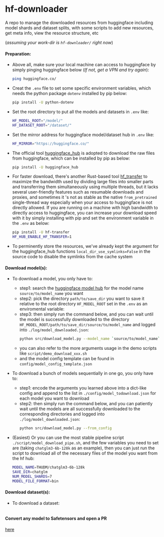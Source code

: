 # hf-downloader
A repo to manage the downloaded resources from huggingface including model shards and dataset splits, with some scripts to add new resources, get meta info, view the resource structure, etc

(*assuming your work-dir is `hf-downloader/` right now*)

#### Preparation:

* Above all, make sure your local machine can access to huggingface by simply pinging huggingface below (*If not, get a VPN and try again*):
  ```sh
  ping huggingface.co/
  ```

* Creat the `.env` file to set some specific environment variables, which needs the python package `dotenv` installed by pip below:
  ```sh
  pip install -U python-dotenv
  ```
  
* Set the root directory to put all the models and datasets in `.env` like:
  ```sh
  HF_MODEL_ROOT="/model/"
  HF_DATASET_ROOT="/dataset/"
  ```

* Set the mirror address for huggingface model/dataset hub in `.env` like:
  ```sh
  HF_MIRROR="https://huggingface.co/"
  ```

* The official tool [huggingface_hub](https://huggingface.co/docs/huggingface_hub/guides/download) is adopted to download the raw files from huggingface, which can be installed by pip as below:
  ```sh
  pip install -U huggingface_hub
  ```
* For faster download, there's another Rust-based tool [hf_transfer](https://huggingface.co/docs/huggingface_hub/v0.19.3/package_reference/environment_variables#hfhubenablehftransfer) to maximize the bandwidth used by dividing large files into smaller parts and transferring them simultaneously using multiple threads, but it lacks several user-friendly features such as resumable downloads and proxies, and sometimes it 's not as stable as the native `from_pretrained` single-thread way especially when your access to huggingface is not directly allowed. If you are running on a machine with high bandwidth to directly access to huggingface, you can increase your download speed with it by simply installing with pip and set the environment variable in the `.env` as below:
  ```sh
  pip install -U hf-transfer
  HF_HUB_ENABLE_HF_TRANSFER=1
  ```
* To perminently store the resources, we've already kept the argument for the huggingface_hub functions `local_dir_use_symlinks=False` in the source code to disable the symlinks from the cache system

#### Download model(s):

* To download a model, you only have to:
  * step1: search the [huggingface model hub](https://huggingface.co/models/) for the model name `source/to/model_name` you want
  * step2: pick the directory `path/to/save_dir` you want to save it relative to the root directory `HF_MODEL_ROOT` set in the `.env` as an enviromental variable:
  * step3: then simply run the command below, and you can wait until the model is successfully downloaded to the directory `HF_MODEL_ROOT/path/to/save_dir/source/to/model_name` and logged into `./log/model_downloaded.json`:
    ```sh
    python src/download_model.py --model_name `source/to/model_name` --save_dir `path/to/save_dir`
    ```
  * you can also refer to the more arguments usage in the demo scripts like `script/demo_download_xxx.sh`
  * and the model config template can be found in `config/model_config_template.json`

* To download a bunch of models sequentially in one go, you only have to:
  * step1: encode the arguments you learned above into a dict-like config and append to the list in `./config/model_todownload.json` for each model you want to download
  * step2: then simply run the command below, and you can patiently wait until the models are all successfully downloaded to the corresponding directories and logged into `./log/model_downloaded.json`: 
    ```sh
    python src/download_model.py --from_config
    ```

* (Easiest) Or you can use the most stable pipeline script `./script/model_download_pipe.sh`, and the few variables you need to set are (taking `chatglm3-6b-128k` as an example), then you can just run the script to download all of the necessary files of the model you want from the hf hub:
  ```sh
  MODEL_NAME=THUDM/chatglm3-6b-128k
  SAVE_DIR=chatglm
  NUM_MODEL_SHARDS=7
  MODEL_FILE_FORMAT=bin
  ```

#### Download dataset(s):

* To download a dataset:
  ```sh
  
  ```


#### Convert any model to Safetensors and open a PR

[here](https://huggingface.co/spaces/safetensors/convert)
